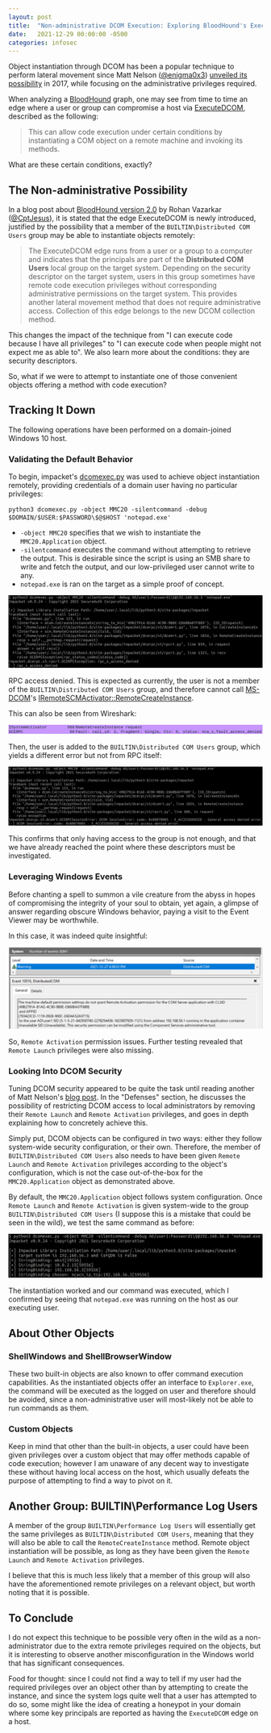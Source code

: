 ```yaml
---
layout: post
title:  "Non-administrative DCOM Execution: Exploring BloodHound's ExecuteDCOM"
date:   2021-12-29 00:00:00 -0500
categories: infosec
---
```

Object instantiation through DCOM has been a popular technique to perform lateral movement since Matt Nelson ([@enigma0x3](https://twitter.com/enigma0x3)) [unveiled its possibility](https://enigma0x3.net/2017/01/05/lateral-movement-using-the-mmc20-application-com-object/) in 2017, while focusing on the administrative privileges required.

When analyzing a [BloodHound](https://github.com/BloodHoundAD/BloodHound/) graph, one may see from time to time an edge where a user or group can compromise a host via [ExecuteDCOM](https://bloodhound.readthedocs.io/en/latest/data-analysis/edges.html#executedcom), described as the following:

> This can allow code execution under certain conditions by instantiating a COM object on a remote machine and invoking its methods.

What are these certain conditions, exactly?

## The Non-administrative Possibility
In a blog post about [BloodHound version 2.0](https://blog.cptjesus.com/posts/bloodhound20) by Rohan Vazarkar ([@CptJesus](https://twitter.com/cptjesus)), it is stated that the edge ExecuteDCOM is newly introduced, justified by the possibility that a member of the `BUILTIN\Distributed COM Users` group may be able to instantiate objects remotely:

> The ExecuteDCOM edge runs from a user or a group to a computer and indicates that the principals are part of the **Distributed COM Users** local group on the target system. Depending on the security descriptor on the target system, users in this group sometimes have remote code execution privileges without corresponding administrative permissions on the target system. This provides another lateral movement method that does not require administrative access. Collection of this edge belongs to the new DCOM collection method.

This changes the impact of the technique from "I can execute code because I have all privileges" to "I can execute code when people might not expect me as able to". We also learn more about the conditions: they are security descriptors.

So, what if we were to attempt to instantiate one of those convenient objects offering a method with code execution?

## Tracking It Down
The following operations have been performed on a domain-joined Windows 10 host.

### Validating the Default Behavior
To begin, impacket's [dcomexec.py](https://github.com/SecureAuthCorp/impacket/blob/master/examples/dcomexec.py) was used to achieve object instantiation remotely, providing credentials of a domain user having no particular privileges:

```
python3 dcomexec.py -object MMC20 -silentcommand -debug $DOMAIN/$USER:$PASSWORD\$@$HOST 'notepad.exe'
```

* `-object MMC20` specifies that we wish to instantiate the `MMC20.Application` object.
* `-silentcommand` executes the command without attempting to retrieve the output. This is desirable since the script is using an SMB share to write and fetch the output, and our low-privileged user cannot write to any.
* `notepad.exe` is ran on the target as a simple proof of concept.

<img src="/assets/img/dcom-without-admin/dcomexec-rpc-denied.png"/>

RPC access denied. This is expected as currently, the user is not a member of the `BUILTIN\Distributed COM Users` group, and therefore cannot call [MS-DCOM](https://docs.microsoft.com/en-us/openspecs/windows_protocols/ms-dcom/4a893f3d-bd29-48cd-9f43-d9777a4415b0)'s [IRemoteSCMActivator::RemoteCreateInstance](https://docs.microsoft.com/en-us/openspecs/windows_protocols/ms-dcom/64af4c57-5466-4fdf-9761-753ea926a494).

This can also be seen from Wireshark:

<img src="/assets/img/dcom-without-admin/wireshark-rpc-denied.png"/>

Then, the user is added to the `BUILTIN\Distributed COM Users` group, which yields a different error but not from RPC itself:

<img src="/assets/img/dcom-without-admin/dcomexec-dcom-sessionerror.png"/>

This confirms that only having access to the group is not enough, and that we have already reached the point where these descriptors must be investigated.

### Leveraging Windows Events
Before chanting a spell to summon a vile creature from the abyss in hopes of compromising the integrity of your soul to obtain, yet again, a glimpse of answer regarding obscure Windows behavior, paying a visit to the Event Viewer may be worthwhile.

In this case, it was indeed quite insightful:

<img src="/assets/img/dcom-without-admin/windows-event-dcom-error.png"/>

So, `Remote Activation` permission issues. Further testing revealed that `Remote Launch` privileges were also missing.

### Looking Into DCOM Security
Tuning DCOM security appeared to be quite the task until reading another of Matt Nelson's [blog post](https://enigma0x3.net/2017/01/23/lateral-movement-via-dcom-round-2/). In the "Defenses" section, he discusses the possibility of restricting DCOM access to local administrators by removing their `Remote Launch` and `Remote Activation` privileges, and goes in depth explaining how to concretely achieve this.

Simply put, DCOM objects can be configured in two ways: either they follow system-wide security configuration, or their own. Therefore, the member of `BUILTIN\Distributed COM Users` also needs to have been given `Remote Launch` and `Remote Activation` privileges according to the object's configuration, which is not the case out-of-the-box for the `MMC20.Application` object as demonstrated above.

By default, the `MMC20.Application` object follows system configuration. Once `Remote Launch` and `Remote Activation` is given system-wide to the group `BUILTIN\Distributed COM Users` (I suppose this is a mistake that could be seen in the wild), we test the same command as before:

<img src="/assets/img/dcom-without-admin/dcomexec-successful.png"/>

The instantiation worked and our command was executed, which I confirmed by seeing that `notepad.exe` was running on the host as our executing user.

## About Other Objects
### ShellWindows and ShellBrowserWindow
These two built-in objects are also known to offer command execution capabilities. As the instantiated objects offer an interface to `Explorer.exe`, the command will be executed as the logged on user and therefore should be avoided, since a non-administrative user will most-likely not be able to run commands as them.

### Custom Objects
Keep in mind that other than the built-in objects, a user could have been given privileges over a custom object that may offer methods capable of code execution; however I am unaware of any decent way to investigate these without having local access on the host, which usually defeats the purpose of attempting to find a way to pivot on it.

## Another Group: BUILTIN\Performance Log Users
A member of the group `BUILTIN\Performance Log Users` will essentially get the same privileges as `BUILTIN\Distributed COM Users`, meaning that they will also be able to call the `RemoteCreateInstance` method. Remote object instantiation will be possible, as long as they have been given the `Remote Launch` and `Remote Activation` privileges.

I believe that this is much less likely that a member of this group will also have the aforementioned remote privileges on a relevant object, but worth noting that it is possible.

## To Conclude
I do not expect this technique to be possible very often in the wild as a non-administrator due to the extra remote privileges required on the objects, but it is interesting to observe another misconfiguration in the Windows world that has significant consequences.

Food for thought: since I could not find a way to tell if my user had the required privileges over an object other than by attempting to create the instance, and since the system logs quite well that a user has attempted to do so, some might like the idea of creating a honeypot in your domain where some key principals are reported as having the `ExecuteDCOM` edge on a host.
